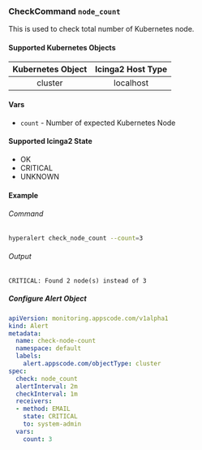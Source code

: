 ### CheckCommand `node_count`

This is used to check total number of Kubernetes node.

#### Supported Kubernetes Objects

| Kubernetes Object | Icinga2 Host Type |
| :---:             | :---:             |
| cluster           | localhost         |

#### Vars

* `count` - Number of expected Kubernetes Node

#### Supported Icinga2 State

* OK
* CRITICAL
* UNKNOWN

#### Example
###### Command
```sh
hyperalert check_node_count --count=3
```
###### Output
```
CRITICAL: Found 2 node(s) instead of 3
```

##### Configure Alert Object
```yaml
apiVersion: monitoring.appscode.com/v1alpha1
kind: Alert
metadata:
  name: check-node-count
  namespace: default
  labels:
    alert.appscode.com/objectType: cluster
spec:
  check: node_count
  alertInterval: 2m
  checkInterval: 1m
  receivers:
  - method: EMAIL
    state: CRITICAL
    to: system-admin
  vars:
    count: 3
```
